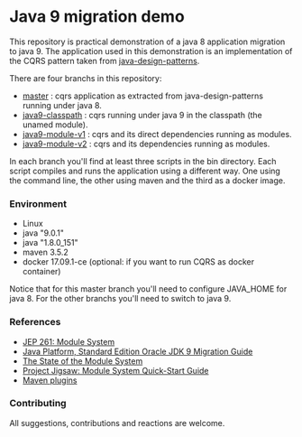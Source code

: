 
# Java 9 migration demo

This repository is practical demonstration of a java 8 application migration to java 9. The application used in this demonstration is an implementation of the CQRS pattern taken from [java-design-patterns](https://github.com/iluwatar/java-design-patterns).

There are four branchs in this repository:

* [master](https://github.com/isabiq/java9-migration/tree/master) : cqrs application as extracted from java-design-patterns running under java 8.
* [java9-classpath](//github.com/isabiq/java9-migration/tree/java9-classpath) : cqrs running under java 9 in the classpath (the unamed module).
* [java9-module-v1](//github.com/isabiq/java9-migration/tree/java9-module-v1) : cqrs and its direct dependencies running as modules.
* [java9-module-v2](//github.com/isabiq/java9-migration/tree/java9-module-v2) : cqrs and its dependencies running as modules.

In each branch you'll find at least three scripts in the bin directory. Each script compiles and runs the application using a different way. One using the command line, the other using maven and the third as a docker image. 


### Environment

* Linux
* java "9.0.1"
* java "1.8.0_151"
* maven 3.5.2
* docker 17.09.1-ce (optional: if you want to run CQRS as docker container)


Notice that for this master branch you'll need to configure JAVA_HOME for java 8. For the other branchs you'll need to switch to java 9.

### References

* [JEP 261: Module System](http://openjdk.java.net/jeps/261)
* [Java Platform, Standard Edition Oracle JDK 9 Migration Guide](https://docs.oracle.com/javase/9/migrate/toc.htm)
* [The State of the Module System](http://openjdk.java.net/projects/jigsaw/spec/sotms/)
* [Project Jigsaw: Module System Quick-Start Guide](http://openjdk.java.net/projects/jigsaw/quick-start)
* [Maven plugins](https://maven.apache.org/plugins/)


### Contributing

All suggestions, contributions and reactions are welcome.


